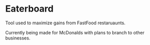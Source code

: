 # Eaterboard
Tool used to maximize gains from FastFood restaruaunts.

Currently being made for McDonalds with plans to branch to other businesses.
